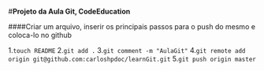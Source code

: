 
#**Projeto da Aula Git, CodeEducation**

####Criar um arquivo, inserir os principais passos para o push do mesmo e coloca-lo no github

1.`touch README`
2.`git add .`
3.`git comment -m "AulaGit"`
4.`git remote add origin git@github.com:carloshpdoc/learnGit.git`
5.`git push origin master`

